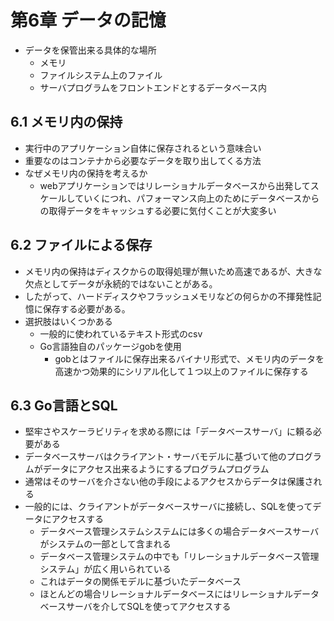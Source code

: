 # 第6章 データの記憶

- データを保管出来る具体的な場所
  - メモリ
  - ファイルシステム上のファイル
  - サーバプログラムをフロントエンドとするデータベース内

## 6.1 メモリ内の保持
- 実行中のアプリケーション自体に保存されるという意味合い
- 重要なのはコンテナから必要なデータを取り出してくる方法
- なぜメモリ内の保持を考えるか
  - webアプリケーションではリレーショナルデータベースから出発してスケールしていくにつれ、パフォーマンス向上のためにデータベースからの取得データをキャッシュする必要に気付くことが大変多い

## 6.2 ファイルによる保存
- メモリ内の保持はディスクからの取得処理が無いため高速であるが、大きな欠点としてデータが永続的ではないことがある。
- したがって、ハードディスクやフラッシュメモリなどの何らかの不揮発性記憶に保存する必要がある。
- 選択肢はいくつかある
  - 一般的に使われているテキスト形式のcsv
  - Go言語独自のパッケージgobを使用
    - gobとはファイルに保存出来るバイナリ形式で、メモリ内のデータを高速かつ効果的にシリアル化して１つ以上のファイルに保存する

## 6.3 Go言語とSQL
- 堅牢さやスケーラビリティを求める際には「データベースサーバ」に頼る必要がある
- データベースサーバはクライアント・サーバモデルに基づいて他のプログラムがデータにアクセス出来るようにするプログラムプログラム
- 通常はそのサーバを介さない他の手段によるアクセスからデータは保護される
- 一般的には、クライアントがデータベースサーバに接続し、SQLを使ってデータにアクセスする
  - データベース管理システムシステムには多くの場合データベースサーバがシステムの一部として含まれる
  - データベース管理システムの中でも「リレーショナルデータベース管理システム」が広く用いられている
  - これはデータの関係モデルに基づいたデータベース
  - ほとんどの場合リレーショナルデータベースにはリレーショナルデータベースサーバを介してSQLを使ってアクセスする